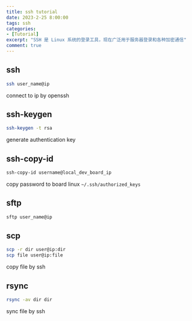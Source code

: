 ```yaml
---
title: ssh tutorial
date: 2023-2-25 8:00:00
tags: ssh
categories: 
- [Tutorial]
excerpt: "SSH 是 Linux 系统的登录工具，现在广泛用于服务器登录和各种加密通信"
comment: true
---
```



## ssh
```bash
ssh user_name@ip
```
connect to ip by openssh

## ssh-keygen
```bash
ssh-keygen -t rsa
```
generate authentication key

## ssh-copy-id
```bash
ssh-copy-id username@local_dev_board_ip
```
copy password to board linux `~/.ssh/authorized_keys`

## sftp
```bash
sftp user_name@ip

```
## scp

```bash
scp -r dir user@ip:dir
scp file user@ip:file
```
copy file by ssh
## rsync

```bash
rsync -av dir dir
```
sync file by ssh